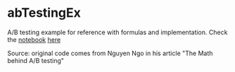 # abTestingEx

A/B testing example for reference with formulas and implementation. Check the [notebook](https://gitlab.com/rangelrey/abtestingex/-/blob/master/abtestingex.ipynb) [here](https://gitlab.com/rangelrey/abtestingex/-/blob/master/abtestingex.ipynb)



Source: original code comes from Nguyen Ngo in his article "The Math behind A/B testing"
